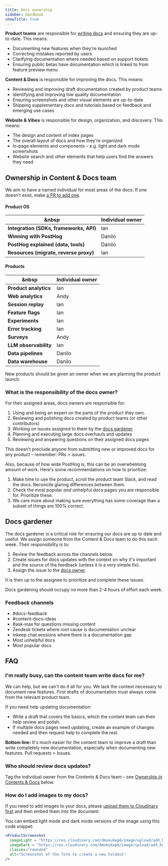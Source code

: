 ```yaml
---
title: Docs ownership
sidebar: Handbook
showTitle: true
---
```


**Product teams** are responsible for [writing docs](/handbook/engineering/writing-docs) and ensuring they are up-to-date. This means:

- Documenting new features when they're launched
- Correcting mistakes reported by users
- Clarifying documentation where needed based on support tickets
- Ensuring public betas have documentation which is linked to from feature preview menu

**Content & Docs** is responsible for improving the docs. This means:

- Reviewing and improving draft documentation created by product teams
- Identifying and improving low quality documentation
- Ensuring screenshots and other visual elements are up-to-date
- Shipping supplementary docs and tutorials based on feedback and emerging use cases

**Website & Vibes** is responsible for design, organization, and discovery. This means:

- The design and content of index pages
- The overall layout of docs and how they're organized
- In-page elements and components – e.g. light and dark mode screenshots
- Website search and other elements that help users find the answers they need

## Ownership in Content & Docs team

We aim to have a named individual for most areas of the docs. If one doesn't exist, make [a PR to add one](https://github.com/PostHog/posthog.com/blob/master/contents/handbook/content-and-docs/docs.md).

#### Product OS

| &nbsp                                   | **Individual owner** |
|-----------------------------------------|----------------------|
| **Integration (SDKs, frameworks, API)** | Ian                  |
| **Winning with PostHog**                | Danilo               |
| **PostHog explained (data, tools)**     | Danilo               |
| **Resources (migrate, reverse proxy)**  | Ian                  |

#### Products

| &nbsp                           | **Individual owner** |
|---------------------------------|----------------------|
| **Product analytics**           | Ian                  |
| **Web analytics**               | Andy                 |
| **Session replay**              | Ian                  |
| **Feature flags**               | Ian                  |
| **Experiments**                 | Ian                  |
| **Error tracking**              | Ian                  |
| **Surveys**                     | Andy                 |
| **LLM observability**           | Ian                  |
| **Data pipelines**              | Danilo               |
| **Data warehouse**              | Danilo               |

New products should be given an owner when we are planning the product launch.

### What is the responsibility of the docs owner?

For their assigned areas, docs owners are responsible for:

1. Using and being an expert on the parts of the product they own.
2. Reviewing and polishing docs created by product teams (or other contributors)
3. Working on issues assigned to them by the [docs gardener](#docs-gardener)
4. Planning and executing large docs overhauls and updates
5. Reviewing and answering questions on their assigned docs pages

This doesn't preclude anyone from submitting new or improved docs for any product – remember: PRs > issues.

Also, because of how wide PostHog is, this can be an overwhelming amount of work. Here's some recommendations on how to prioritize:

1. Make time to use the product, scroll the product team Slack, and read the docs. Reconcile glaring differences between them.
2. Check the most popular *and* unhelpful docs pages you are responsible for. Prioritize these. 
3. We care more about making sure everything has some coverage than a subset of things are 100% correct.

## Docs gardener

The docs gardener is a critical role for ensuring our docs are up to date and useful. We assign someone from the Content & Docs team to do this each week. Their responsibility is to:

1. Review the feedback across the channels below.
2. Create issues for docs updates with the context on why it's important and the source of the feedback (unless it is a very simple fix).
3. Assign the issue to the [docs owner](#ownership-in-content--docs-team).

It is then up to the assignee to prioritize and complete these issues.

Docs gardening should occupy no more than 2-4 hours of effort each week.

### Feedback channels

- #docs-feedback
- #content-docs-ideas
- #ask-max for questions missing content
- <PrivateLink url="https://posthoghelp.zendesk.com/agent/filters/33465387985947">Zendesk tickets where root cause is documentation unclear</PrivateLink>
- <PrivateLink url="https://portal.inkeep.com/posthog/projects/clz7fyu8i001bomqpr7t8lds8/chat/chat-sessions?filters={%22isOnTopic%22:%22yes%22,%22isClear%22:%22yes%22,%22firstMessageTime%22:%2230d%22,%22isDocumented%22:%22no%22}">Inkeep chat sessions</PrivateLink> where there is a documentation gap
- <PrivateLink url="https://us.posthog.com/project/2/insights/jNpQrgjg">Most unhelpful docs</PrivateLink>
- <PrivateLink url="https://us.posthog.com/project/2/insights/nfKr7JOs">Most popular docs</PrivateLink>

## FAQ

### I'm really busy, can the content team write docs for me?

We can help, but we can't do it all for you. We lack the context necessary to document new features. First drafts of documentation must always come from the relevant product team.

If you need help updating documentation:

- Write a draft that covers the basics, which the content team can then help review and polish.
- If multiple docs pages need updating, create an example of changes needed and then request help to complete the rest.

**Bottom line:** It's much easier for the content team to improve a draft than write completely new documentation, especially when documenting new features. Pull requests > Issues.

### Who should review docs updates?

Tag the individual owner from the Contents & Docs team – see [Ownership in Contents & Docs](#ownership-in-content--docs-team) below.

### How do I add images to my docs?

If you need to add images to your docs, please [upload them to Cloudinary first](/handbook/engineering/posthog-com/assets) and then embed them into the document. 

You can embed light mode and dark mode versions of the image using this code snippet:

```jsx
<ProductScreenshot
  imageLight = "https://res.cloudinary.com/dmukukwp6/image/upload/add_holdout_light_ce0827be42.png"
  imageDark = "https://res.cloudinary.com/dmukukwp6/image/upload/add_holdout_dark_cc687f7688.png"
  classes="rounded"
  alt="Screenshot of the form to create a new holdout"
/>
```